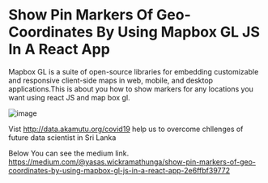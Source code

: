 # Show Pin Markers Of Geo-Coordinates By Using Mapbox GL JS In A React App

Mapbox GL is a suite of open-source libraries for embedding customizable and responsive client-side maps in web, mobile, and desktop applications.This is about you how to show markers for any locations you want using react JS and map box gl.


![image](https://user-images.githubusercontent.com/64302398/124383398-d725c700-dce9-11eb-947d-ae7989c12c1a.png)


Vist http://data.akamutu.org/covid19 help us to overcome chllenges of future data scientist in Sri Lanka

Below You can see the medium link.
https://medium.com/@yasas.wickramathunga/show-pin-markers-of-geo-coordinates-by-using-mapbox-gl-js-in-a-react-app-2e6ffbf39772




